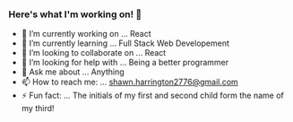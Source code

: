 ### Here's what I'm working on! 👋

- 🔭 I’m currently working on ... React
- 🌱 I’m currently learning ... Full Stack Web Developement
- 👯 I’m looking to collaborate on ... React
- 🤔 I’m looking for help with ... Being a better programmer
- 💬 Ask me about ... Anything
- 📫 How to reach me: ... shawn.harrington2776@gmail.com
- ⚡ Fun fact: ... The initials of my first and second child form the name of my third!
